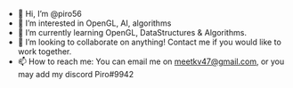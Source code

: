 - 👋 Hi, I’m @piro56
- 👀 I’m interested in OpenGL, AI, algorithms
- 🌱 I’m currently learning OpenGL, DataStructures & Algorithms.
- 💞️ I’m looking to collaborate on anything! Contact me if you would like to work together.
- 📫 How to reach me: You can email me on meetkv47@gmail.com, or you may add my discord Piro#9942

<!---
piro56/piro56 is a ✨ special ✨ repository because its `README.md` (this file) appears on your GitHub profile.
You can click the Preview link to take a look at your changes.
--->
